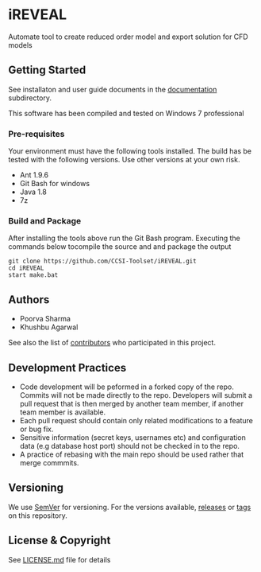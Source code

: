 # iREVEAL
Automate tool to create reduced order model and export solution for CFD models

## Getting Started
See installaton and user guide documents in the [documentation](docs) subdirectory.

This software has been compiled and tested on Windows 7 professional

### Pre-requisites
Your environment must have the following tools installed.
The build has be tested with the following versions. Use other
versions at your own risk.

+ Ant 1.9.6
+ Git Bash for windows
+ Java 1.8
+ 7z

### Build and Package
After installing the tools above run the Git Bash program.
Executing the commands below tocompile the source and 
and package the output


```
git clone https://github.com/CCSI-Toolset/iREVEAL.git
cd iREVEAL
start make.bat

```

## Authors

* Poorva Sharma
* Khushbu Agarwal

See also the list of [contributors](../../contributors) who participated in this project.

## Development Practices

* Code development will be peformed in a forked copy of the repo. Commits will not be 
  made directly to the repo. Developers will submit a pull request that is then merged
  by another team member, if another team member is available.
* Each pull request should contain only related modifications to a feature or bug fix.  
* Sensitive information (secret keys, usernames etc) and configuration data 
  (e.g database host port) should not be checked in to the repo.
* A practice of rebasing with the main repo should be used rather that merge commmits.

## Versioning

We use [SemVer](http://semver.org/) for versioning. For the versions available, 
[releases](../../releases) or [tags](../..//tags) on this repository. 

## License & Copyright

See [LICENSE.md](LICENSE.md) file for details
